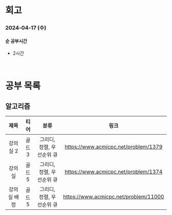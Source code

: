 # 회고

### 2024-04-17 (수)

#### 순 공부시간

- 2시간

<br>

# 공부 목록

## 알고리즘

|    제목     |  티어  |           분류            |                 링크                  |
| :---------: | :----: | :-----------------------: | :-----------------------------------: |
|  강의실 2   | 골드 3 | 그리디, 정렬, 우선순위 큐 | https://www.acmicpc.net/problem/1379  |
|   강의실    | 골드 5 | 그리디, 정렬, 우선순위 큐 | https://www.acmicpc.net/problem/1374  |
| 강의실 배정 | 골드 5 | 그리디, 정렬, 우선순위 큐 | https://www.acmicpc.net/problem/11000 |
